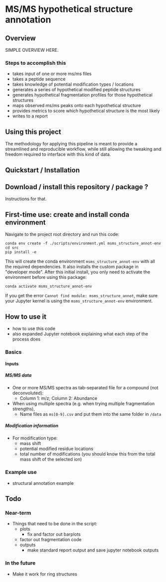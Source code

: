 # MS/MS hypothetical structure annotation

## Overview

SIMPLE OVERVIEW HERE.

### Steps to accomplish this

- takes input of one or more ms/ms files
- takes a peptide sequence
- takes knowledge of potential modification types / locations
- generates a series of hypothetical modified peptide structures
- generates hypothetical fragmentation profiles for those hypothetical structures
- maps observed ms/ms peaks onto each hypothetical structure
- provides metrics to score which hypothetical structure is the most likely
- writes to a report

## Using this project

The methodology for applying this pipeline is meant to provide a streamlined and reproducible workflow, while still allowing the tweaking and freedom required to interface with this kind of data.

## Quickstart / Installation

## Download / install this repository / package ?

Instructions for that.

## First-time use: create and install conda environment

Navigate to the project root directory and run this code:

```shell
conda env create -f ./scripts/environment.yml msms_structure_annot-env
cd src
pip install -e
```

This will create the conda environment `msms_structure_annot-env` with all the required dependencies. It also installs the custom package in "developer mode". After this initial install, you only need to activate the environment before using this package:

```shell
conda activate msms_structure_annot-env
```

If you get the error `Cannot find module: msms_structure_annot`, make sure your Jupyter kernel is using the `msms_structure_annot-env` environment.

## How to use it

- how to use this code
- also expanded Jupyter notebook explaining what each step of the process does

### Basics

#### Inputs

##### MS/MS data

- One or more MS/MS spectra as tab-separated file for a compound (not deconvoluted):
  - Column 1: m/z; Column 2: Abundance
- When using multiple spectra (e.g. when trying multiple fragmentation strengths),
  - Name files as `ms[0-9].csv` and put them into the same folder in `/data`

##### Modification information

- For modification type:
  - mass shift
  - potential modified residue locations
  - total number of modifications (you should know this from the total mass shift of the selected ion)

### Example use

- structural annotation example

## Todo

### Near-term

- Things that need to be done in the script:
  - plots
    - fix and factor out barplots
  - factor out fragmentation code
  - outputs
    - make standard report output and save jupyter notebook outputs

### In the future

- Make it work for ring structures